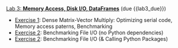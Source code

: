 [Lab 3: **Memory Access, Disk I/O, DataFrames**](https://github.com/PsuAstro528/lab3)  (due {{lab3_due}})
- [Exercise 1](https://psuastro528.github.io/lab3/ex1.html):  Dense Matrix-Vector Multiply:  Optimizing serial code, Memory access paterns, Benchmarking
- [Exercise 2](https://psuastro528.github.io/lab3/ex2_nopycall.html): Benchmarking File I/O (no Python dependencies)
- [Exercise 2](https://psuastro528.github.io/lab3/ex2.html):  Benchmarking File I/O (& Calling Python Packages)
